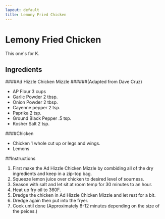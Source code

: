 ```yaml
---
layout: default
title: Lemony Fried Chicken
---
```


Lemony Fried Chicken
======================
This one's for K.

## Ingredients

####Ad Hizzle Chicken Mizzle
######(Adapted from Dave Cruz)
* AP Flour 3 cups
* Garlic Powder 2 tbsp.
* Onion Powder 2 tbsp.
* Cayenne pepper 2 tsp.
* Paprika 2 tsp.
* Ground Black Pepper .5 tsp.
* Kosher Salt 2 tsp.

####Chicken
* Chicken 1 whole cut up or legs and wings.
* Lemons


##Instructions

1. First make the Ad Hizzle Chicken Mizzle by combiding all of the dry ingredients and keep in a zip-top bag.
2. Squeeze lemon juice over chicken to desired level of sourness.
3. Season with salt and let sit at room temp for 30 minutes to an hour.
4. Heat up fry oil to 360F.
5. Dredge the chicken in Ad Hizzle Chicken Mizzle and let rest for a bit.
6. Dredge again then put into the fryer.
7. Cook until done (Approximately 8-12 minutes depending on the size of the peices.)
